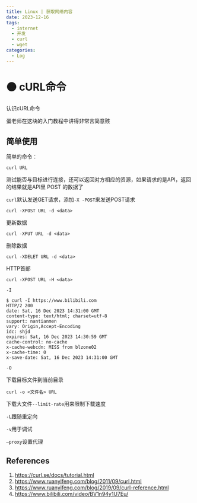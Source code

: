 ```yaml
---
title: Linux | 获取网络内容
date: 2023-12-16
tags: 
  - internet 
  - 开发 
  - curl
  - wget
categories: 
  - Log
---
```


# 🟠 cURL命令

认识cURL命令

蛋老师在这块的入门教程中讲得非常言简意赅

<!-- more -->

## 简单使用

简单的命令：

```shell
curl URL
```

测试能否与目标进行连接，还可以返回对方相应的资源，如果请求的是API，返回的结果就是API里 POST 的数据了

`curl`默认发送GET请求，添加`-X -POST`来发送POST请求

```shell
curl -XPOST URL -d <data>
```

更新数据

```shell
curl -XPUT URL -d <data>
```

删除数据

```shell
curl -XDELET URL -d <data>
```

HTTP首部

```shell
curl -XPOST URL -H <data> 
```

`-I`

```shell
$ curl -I https://www.bilibili.com
HTTP/2 200
date: Sat, 16 Dec 2023 14:31:00 GMT
content-type: text/html; charset=utf-8
support: nantianmen
vary: Origin,Accept-Encoding
idc: shjd
expires: Sat, 16 Dec 2023 14:30:59 GMT
cache-control: no-cache
x-cache-webcdn: MISS from blzone02
x-cache-time: 0
x-save-date: Sat, 16 Dec 2023 14:31:00 GMT
```

`-O`

下载目标文件到当前目录

```shell
curl -o <文件名> URL
```

下载大文件`--limit-rate`用来限制下载速度

`-L`跟随重定向

`-v`用于调试

`–proxy`设置代理

## References

1. https://curl.se/docs/tutorial.html
2. https://www.ruanyifeng.com/blog/2011/09/curl.html
3. https://www.ruanyifeng.com/blog/2019/09/curl-reference.html
4. https://www.bilibili.com/video/BV1n94y1U7Eu/